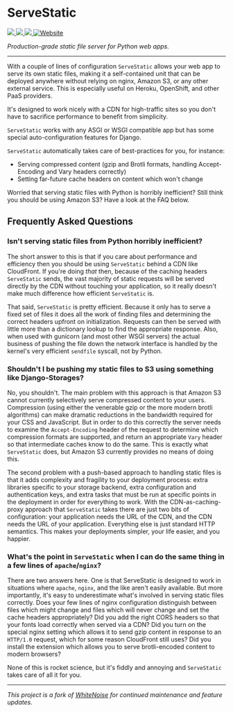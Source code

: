 <!--desc-start-->

# ServeStatic

<p>
    <a href="https://github.com/Archmonger/ServeStatic/actions?query=workflow%3ACI+branch%3Amain">
        <img src="https://github.com/Archmonger/ServeStatic/actions/workflows/ci.yml/badge.svg">
    </a>
    <a href="https://pypi.python.org/pypi/servestatic">
        <img src="https://img.shields.io/pypi/v/servestatic.svg?label=PyPI">
    </a>
    <a href="https://github.com/Archmonger/ServeStatic/blob/main/LICENSE.md">
        <img src="https://img.shields.io/badge/License-MIT-purple.svg">
    </a>
    <a href="https://archmonger.github.io/ServeStatic/">
        <img alt="Website" src="https://img.shields.io/website?url=https%3A%2F%2Farchmonger.github.io%2FServeStatic%2F&up_message=online&logo=readthedocs&logoColor=white&label=docs">
    </a>
</p>

_Production-grade static file server for Python web apps._

---

With a couple of lines of configuration `ServeStatic` allows your web app to serve its own static files, making it a self-contained unit that can be deployed anywhere without relying on nginx, Amazon S3, or any other external service. This is especially useful on Heroku, OpenShift, and other PaaS providers.

It's designed to work nicely with a CDN for high-traffic sites so you don't have to sacrifice performance to benefit from simplicity.

`ServeStatic` works with any ASGI or WSGI compatible app but has some special auto-configuration features for Django.

`ServeStatic` automatically takes care of best-practices for you, for instance:

-   Serving compressed content (gzip and Brotli formats, handling Accept-Encoding and Vary headers correctly)
-   Setting far-future cache headers on content which won't change

Worried that serving static files with Python is horribly inefficient? Still think you should be using Amazon S3? Have a look at the FAQ below.

## Frequently Asked Questions

### Isn't serving static files from Python horribly inefficient?

The short answer to this is that if you care about performance and efficiency then you should be using `ServeStatic` behind a CDN like CloudFront. If you're doing _that_ then, because of the caching headers `ServeStatic` sends, the vast majority of static requests will be served directly by the CDN without touching your application, so it really doesn't make much difference how efficient `ServeStatic` is.

That said, `ServeStatic` is pretty efficient. Because it only has to serve a fixed set of files it does all the work of finding files and determining the correct headers upfront on initialization. Requests can then be served with little more than a dictionary lookup to find the appropriate response. Also, when used with gunicorn (and most other WSGI servers) the actual business of pushing the file down the network interface is handled by the kernel's very efficient `sendfile` syscall, not by Python.

### Shouldn't I be pushing my static files to S3 using something like Django-Storages?

No, you shouldn't. The main problem with this approach is that Amazon S3 cannot currently selectively serve compressed content to your users. Compression (using either the venerable gzip or the more modern brotli algorithms) can make dramatic reductions in the bandwidth required for your CSS and JavaScript. But in order to do this correctly the server needs to examine the `Accept-Encoding` header of the request to determine which compression formats are supported, and return an appropriate `Vary` header so that intermediate caches know to do the same. This is exactly what `ServeStatic` does, but Amazon S3 currently provides no means of doing this.

The second problem with a push-based approach to handling static files is that it adds complexity and fragility to your deployment process: extra libraries specific to your storage backend, extra configuration and authentication keys, and extra tasks that must be run at specific points in the deployment in order for everything to work. With the CDN-as-caching-proxy approach that `ServeStatic` takes there are just two bits of configuration: your application needs the URL of the CDN, and the CDN needs the URL of your application. Everything else is just standard HTTP semantics. This makes your deployments simpler, your life easier, and you happier.

### What's the point in `ServeStatic` when I can do the same thing in a few lines of `apache`/`nginx`?

There are two answers here. One is that ServeStatic is designed to work in situations where `apache`, `nginx`, and the like aren't easily available. But more importantly, it's easy to underestimate what's involved in serving static files correctly. Does your few lines of nginx configuration distinguish between files which might change and files which will never change and set the cache headers appropriately? Did you add the right CORS headers so that your fonts load correctly when served via a CDN? Did you turn on the special nginx setting which allows it to send gzip content in response to an `HTTP/1.0` request, which for some reason CloudFront still uses? Did you install the extension which allows you to serve brotli-encoded content to modern browsers?

None of this is rocket science, but it's fiddly and annoying and `ServeStatic` takes care of all it for you.

<!--desc-end-->

---

_This project is a fork of [WhiteNoise](https://github.com/evansd/whitenoise) for continued maintenance and feature updates._
